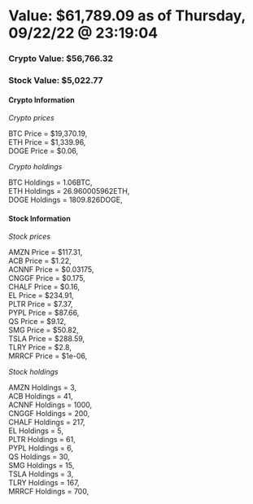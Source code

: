 # Value: $61,789.09 as of Thursday, 09/22/22 @ 23:19:04 

### Crypto Value: $56,766.32

### Stock Value: $5,022.77

#### Crypto Information 
*Crypto prices* 

BTC Price = $19,370.19,  
ETH Price = $1,339.96,  
DOGE Price = $0.06,  


*Crypto holdings* 

BTC Holdings = 1.06BTC,  
ETH Holdings = 26.960005962ETH,  
DOGE Holdings = 1809.826DOGE,  


#### Stock Information 

*Stock prices* 

AMZN Price = $117.31,  
ACB Price = $1.22,  
ACNNF Price = $0.03175,  
CNGGF Price = $0.175,  
CHALF Price = $0.16,  
EL Price = $234.91,  
PLTR Price = $7.37,  
PYPL Price = $87.66,  
QS Price = $9.12,  
SMG Price = $50.82,  
TSLA Price = $288.59,  
TLRY Price = $2.8,  
MRRCF Price = $1e-06,  


*Stock holdings* 

AMZN Holdings = 3,  
ACB Holdings = 41,  
ACNNF Holdings = 1000,  
CNGGF Holdings = 200,  
CHALF Holdings = 217,  
EL Holdings = 5,  
PLTR Holdings = 61,  
PYPL Holdings = 6,  
QS Holdings = 30,  
SMG Holdings = 15,  
TSLA Holdings = 3,  
TLRY Holdings = 167,  
MRRCF Holdings = 700,  


